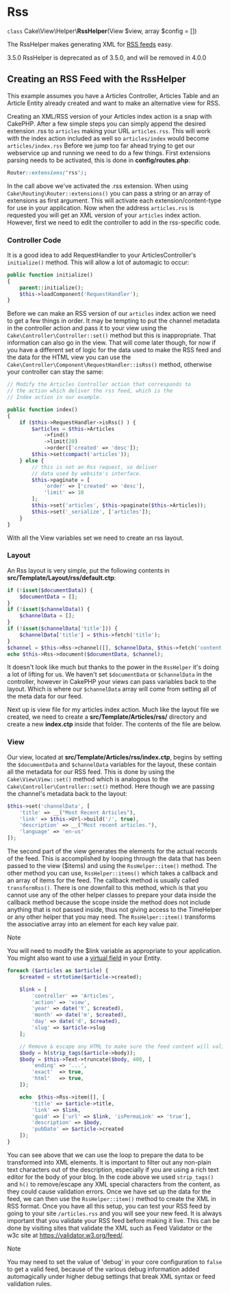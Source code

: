 # Rss

`class` Cake\\View\\Helper\\**RssHelper**(View $view, array $config = [])

The RssHelper makes generating XML for [RSS feeds](https://en.wikipedia.org/wiki/RSS) easy.

<div class="deprecated">

3.5.0
RssHelper is deprecated as of 3.5.0, and will be removed in 4.0.0

</div>

## Creating an RSS Feed with the RssHelper

This example assumes you have a Articles Controller, Articles Table and an
Article Entity already created and want to make an alternative view for RSS.

Creating an XML/RSS version of your Articles index action is a snap with CakePHP.
After a few simple steps you can simply append the desired extension .rss to
`articles` making your URL `articles.rss`. This will work with the index
action included as well so `articles/index` would become `articles/index.rss`
Before we jump too far ahead trying to get our webservice up and running we need
to do a few things. First extensions parsing needs to be activated, this is done in
**config/routes.php**:

``` css
Router::extensions('rss');
```

In the call above we've activated the .rss extension. When using
`Cake\Routing\Router::extensions()` you can pass a string or an
array of extensions as first argument. This will activate each
extension/content-type for use in your application. Now when the address
`articles.rss` is requested you will get an XML version of
your `articles` index action. However, first we need to edit the controller to
add in the rss-specific code.

### Controller Code

It is a good idea to add RequestHandler to your ArticlesController's
`initialize()` method. This will allow a lot of automagic to occur:

``` php
public function initialize()
{
    parent::initialize();
    $this->loadComponent('RequestHandler');
}
```

Before we can make an RSS version of our `articles` index action we need to get a few
things in order. It may be tempting to put the channel metadata in the
controller action and pass it to your view using the
`Cake\Controller\Controller::set()` method but this is
inappropriate. That information can also go in the view. That will come later
though, for now if you have a different set of logic for the data used to make
the RSS feed and the data for the HTML view you can use the
`Cake\Controller\Component\RequestHandler::isRss()` method,
otherwise your controller can stay the same:

``` php
// Modify the Articles Controller action that corresponds to
// the action which deliver the rss feed, which is the
// Index action in our example.

public function index()
{
    if ($this->RequestHandler->isRss() ) {
        $articles = $this->Articles
            ->find()
            ->limit(20)
            ->order(['created' => 'desc']);
        $this->set(compact('articles'));
    } else {
        // this is not an Rss request, so deliver
        // data used by website's interface.
        $this->paginate = [
            'order' => ['created' => 'desc'],
            'limit' => 10
        ];
        $this->set('articles', $this->paginate($this->Articles));
        $this->set('_serialize', ['articles']);
    }
}
```

With all the View variables set we need to create an rss layout.

### Layout

An Rss layout is very simple, put the following contents in
**src/Template/Layout/rss/default.ctp**:

``` php
if (!isset($documentData)) {
    $documentData = [];
}
if (!isset($channelData)) {
    $channelData = [];
}
if (!isset($channelData['title'])) {
    $channelData['title'] = $this->fetch('title');
}
$channel = $this->Rss->channel([], $channelData, $this->fetch('content'));
echo $this->Rss->document($documentData, $channel);
```

It doesn't look like much but thanks to the power in the `RssHelper`
it's doing a lot of lifting for us. We haven't set `$documentData` or
`$channelData` in the controller, however in CakePHP your views
can pass variables back to the layout. Which is where our `$channelData`
array will come from setting all of the meta data for our feed.

Next up is view file for my articles index action. Much like the layout file
we created, we need to create a **src/Template/Articles/rss/** directory and
create a new **index.ctp** inside that folder. The contents of the file
are below.

### View

Our view, located at **src/Template/Articles/rss/index.ctp**, begins by setting the
`$documentData` and `$channelData` variables for the layout, these contain
all the metadata for our RSS feed. This is done by using the
`Cake\View\View::set()` method which is analogous to the
`Cake\Controller\Controller::set()` method. Here though we are
passing the channel's metadata back to the layout:

``` php
$this->set('channelData', [
    'title' => __("Most Recent Articles"),
    'link' => $this->Url->build('/', true),
    'description' => __("Most recent articles."),
    'language' => 'en-us'
]);
```

The second part of the view generates the elements for the actual records of
the feed. This is accomplished by looping through the data that has been passed
to the view (\$items) and using the `RssHelper::item()` method. The
other method you can use, `RssHelper::items()` which takes a callback
and an array of items for the feed. The callback method is usually called
`transformRss()`. There is one downfall to this method, which is that you
cannot use any of the other helper classes to prepare your data inside the
callback method because the scope inside the method does not include anything
that is not passed inside, thus not giving access to the TimeHelper or any
other helper that you may need. The `RssHelper::item()` transforms
the associative array into an element for each key value pair.

> [!NOTE]
> You will need to modify the \$link variable as appropriate to
> your application. You might also want to use a
> [virtual field](../../orm/entities#entities-virtual-fields) in your Entity.

``` php
foreach ($articles as $article) {
    $created = strtotime($article->created);

    $link = [
        'controller' => 'Articles',
        'action' => 'view',
        'year' => date('Y', $created),
        'month' => date('m', $created),
        'day' => date('d', $created),
        'slug' => $article->slug
    ];

    // Remove & escape any HTML to make sure the feed content will validate.
    $body = h(strip_tags($article->body));
    $body = $this->Text->truncate($body, 400, [
        'ending' => '...',
        'exact'  => true,
        'html'   => true,
    ]);

    echo  $this->Rss->item([], [
        'title' => $article->title,
        'link' => $link,
        'guid' => ['url' => $link, 'isPermaLink' => 'true'],
        'description' => $body,
        'pubDate' => $article->created
    ]);
}
```

You can see above that we can use the loop to prepare the data to be transformed
into XML elements. It is important to filter out any non-plain text characters
out of the description, especially if you are using a rich text editor for the
body of your blog. In the code above we used `strip_tags()` and
`h()` to remove/escape any XML special characters from the content,
as they could cause validation errors. Once we have set up the data for the
feed, we can then use the `RssHelper::item()` method to create the XML
in RSS format. Once you have all this setup, you can test your RSS feed by going
to your site `/articles.rss` and you will see your new feed. It is always
important that you validate your RSS feed before making it live. This can be
done by visiting sites that validate the XML such as Feed Validator or the w3c
site at <https://validator.w3.org/feed/>.

> [!NOTE]
> You may need to set the value of 'debug' in your core configuration
> to `false` to get a valid feed, because of the various debug
> information added automagically under higher debug settings that
> break XML syntax or feed validation rules.
